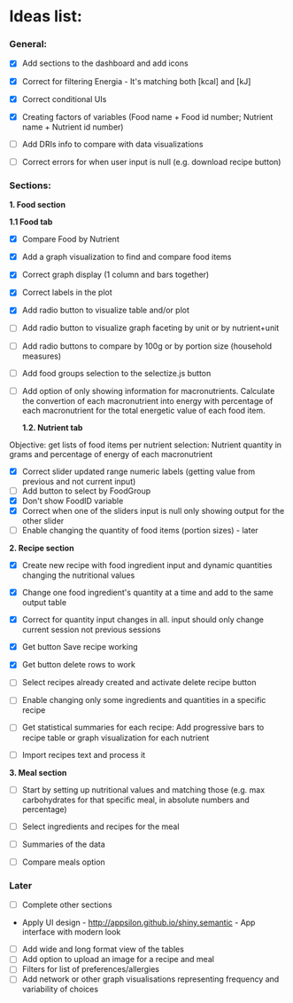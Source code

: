 # Ideas list:

### General:

- [x] Add sections to the dashboard and add icons 
- [x] Correct for filtering Energia - It's matching both [kcal] and [kJ]
- [x] Correct conditional UIs  
- [x] Creating factors of variables (Food name + Food id number; Nutrient name + Nutrient id number)
- [ ] Add DRIs info to compare with data visualizations
- [ ] Correct errors for when user input is null (e.g. download recipe button)


### Sections:

**1. Food section** 

  **1.1 Food tab**
  
- [x] Compare Food by Nutrient
- [x] Add a graph visualization to find and compare food items 
- [x] Correct graph display (1 column and bars together)
- [x] Correct labels in the plot
- [x] Add radio button to visualize table and/or plot
- [ ] Add radio button to visualize graph faceting by unit or by nutrient+unit
- [ ] Add radio buttons to compare by 100g or by portion size (household measures)
- [ ] Add food groups selection to the selectize.js button 
- [ ] Add option of only showing information for macronutrients. Calculate the convertion of each macronutrient into energy with percentage of each macronutrient for the total energetic value of each food item.

  **1.2. Nutrient tab**
  
Objective: get lists of food items per nutrient selection: Nutrient quantity in grams and percentage of energy of each macronutrient 
- [x] Correct slider updated range numeric labels (getting value from previous and not current input) 
- [ ] Add button to select by FoodGroup 
- [x] Don't show FoodID variable
- [x] Correct when one of the sliders input is null only showing output for the other slider
- [ ] Enable changing the quantity of food items (portion sizes) - later

**2. Recipe section**

- [x] Create new recipe with food ingredient input and dynamic quantities changing the nutritional values 
- [x] Change one food ingredient's quantity at a time and add to the same output table 
- [x] Correct for quantity input changes in all. input should only change current session not previous sessions
- [x] Get button Save recipe working 
- [x] Get button delete rows to work
- [ ] Select recipes already created and activate delete recipe button
- [ ] Enable changing only some ingredients and quantities in a specific recipe
- [ ] Get statistical summaries for each recipe: Add progressive bars to recipe table or graph visualization for each nutrient 
- [ ] Import recipes text and process it


**3. Meal section**

- [ ] Start by setting up nutritional values and matching those (e.g. max carbohydrates for that specific meal, in absolute numbers and percentage)
- [ ] Select ingredients and recipes for the meal
- [ ] Summaries of the data
- [ ] Compare meals option


### Later

- [ ] Complete other sections
- Apply UI design - http://appsilon.github.io/shiny.semantic - App interface with modern look
- [ ] Add wide and long format view of the tables
- [ ] Add option to upload an image for a recipe and meal
- [ ] Filters for list of preferences/allergies
- [ ] Add network or other graph visualisations representing frequency and variability of choices 
